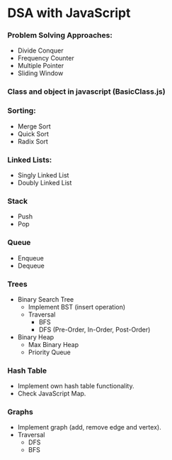 # DSA with JavaScript

### Problem Solving Approaches:

- Divide Conquer
- Frequency Counter
- Multiple Pointer
- Sliding Window

### Class and object in javascript (BasicClass.js)

### Sorting:

- Merge Sort
- Quick Sort
- Radix Sort

### Linked Lists:

- Singly Linked List
- Doubly Linked List

### Stack

- Push
- Pop

### Queue

- Enqueue
- Dequeue

### Trees

- Binary Search Tree
  - Implement BST (insert operation)
  - Traversal
    - BFS
    - DFS (Pre-Order, In-Order, Post-Order)
- Binary Heap
  - Max Binary Heap
  - Priority Queue

### Hash Table

- Implement own hash table functionality.
- Check JavaScript Map.

### Graphs

- Implement graph (add, remove edge and vertex).
- Traversal
  - DFS
  - BFS
